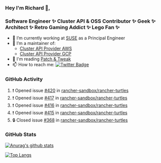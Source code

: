### Hey I'm Richard 👋, 

<h3 align="left">Software Engineer ✨ Cluster API & OSS Contributor ✨ Geek ✨ Architect ✨ Retro Gaming Addict ✨ Lego Fan ✨</h3>

- 🔭 I’m currently working at [SUSE](https://www.suse.com/) as a Principal Engineer
- 👯 I’m a maintainer of:
  -  [Cluster API Provider AWS](https://github.com/kubernetes-sigs/cluster-api-provider-aws)
  -  [Cluster API Provider GCP](https://github.com/kubernetes-sigs/cluster-api-provider-gcp)
- 💬 I'm reading [Patch & Tweak](https://bjooks.com/products/patch-tweak-exploring-modular-synthesis)
- 📫 How to reach me: [![Twitter Badge](https://img.shields.io/badge/-@fruit_case-00acee?style=flat&logo=Twitter&logoColor=white)](https://twitter.com/intent/follow?screen_name=fruit_case "Follow on Twitter")

### GitHub Activity 

<!--START_SECTION:activity-->
1. ❗ Opened issue [#420](https://github.com/rancher-sandbox/rancher-turtles/issues/420) in [rancher-sandbox/rancher-turtles](https://github.com/rancher-sandbox/rancher-turtles)
2. ❗ Opened issue [#417](https://github.com/rancher-sandbox/rancher-turtles/issues/417) in [rancher-sandbox/rancher-turtles](https://github.com/rancher-sandbox/rancher-turtles)
3. ❗ Opened issue [#416](https://github.com/rancher-sandbox/rancher-turtles/issues/416) in [rancher-sandbox/rancher-turtles](https://github.com/rancher-sandbox/rancher-turtles)
4. ❗ Opened issue [#415](https://github.com/rancher-sandbox/rancher-turtles/issues/415) in [rancher-sandbox/rancher-turtles](https://github.com/rancher-sandbox/rancher-turtles)
5. 🔒 Closed issue [#368](https://github.com/rancher-sandbox/rancher-turtles/issues/368) in [rancher-sandbox/rancher-turtles](https://github.com/rancher-sandbox/rancher-turtles)
<!--END_SECTION:activity-->

### GitHub Stats

[![Anurag's github stats](https://github-readme-stats.vercel.app/api?username=richardcase&count_private=true&show_icons=true)](https://github.com/anuraghazra/github-readme-stats)

[![Top Langs](https://github-readme-stats.vercel.app/api/top-langs/?username=richardcase&hide=html&layout=compact)](https://github.com/anuraghazra/github-readme-stats)
